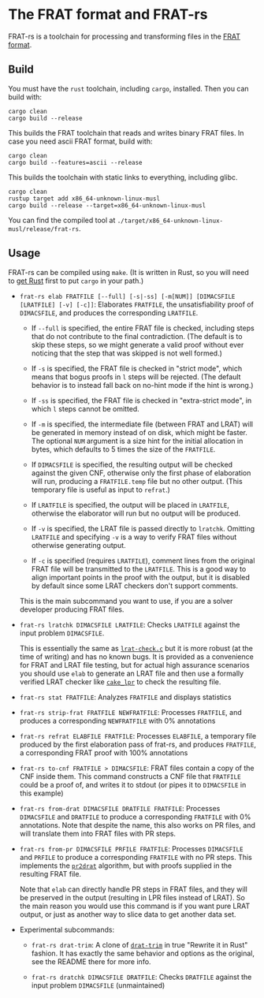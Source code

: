 # The FRAT format and FRAT-rs

FRAT-rs is a toolchain for processing and transforming files in the [FRAT format](https://link.springer.com/chapter/10.1007/978-3-030-72016-2_4).

## Build

You must have the `rust` toolchain, including `cargo`, installed. Then you can build with:

```
cargo clean
cargo build --release
```

This builds the FRAT toolchain that reads and writes binary FRAT files. In case you need ascii FRAT format, build with:

```
cargo clean
cargo build --features=ascii --release
```

This builds the toolchain with static links to everything, including glibc.

```
cargo clean
rustup target add x86_64-unknown-linux-musl
cargo build --release --target=x86_64-unknown-linux-musl
```

You can find the compiled tool at `./target/x86_64-unknown-linux-musl/release/frat-rs`.

## Usage

FRAT-rs can be compiled using `make`. (It is written in Rust, so you will need to
[get Rust](https://rustup.rs/) first to put `cargo` in your path.)

* `frat-rs elab FRATFILE [--full] [-s|-ss] [-m[NUM]] [DIMACSFILE [LRATFILE] [-v] [-c]]`:
  Elaborates `FRATFILE`, the unsatisfiability proof of `DIMACSFILE`,
  and produces the corresponding `LRATFILE`.

  * If `--full` is specified, the entire FRAT file is checked,
    including steps that do not contribute to the final contradiction.
    (The default is to skip these steps, so we might generate a valid proof
    without ever noticing that the step that was skipped is not well formed.)

  * If `-s` is specified, the FRAT file is checked in "strict mode", which means
    that bogus proofs in `l` steps will be rejected. (The default behavior
    is to instead fall back on no-hint mode if the hint is wrong.)

  * If `-ss` is specified, the FRAT file is checked in "extra-strict mode",
    in which `l` steps cannot be omitted.

  * If `-m` is specified, the intermediate file (between FRAT and LRAT) will
    be generated in memory instead of on disk, which might be faster.
    The optional `NUM` argument is a size hint for the initial allocation in
    bytes, which defaults to 5 times the size of the `FRATFILE`.

  * If `DIMACSFILE` is specified, the resulting output will be checked against
    the given CNF, otherwise only the first phase of elaboration will run,
    producing a `FRATFILE.temp` file but no other output.
    (This temporary file is useful as input to `refrat`.)

  * If `LRATFILE` is specified, the output will be placed in `LRATFILE`,
    otherwise the elaborator will run but no output will be produced.

  * If `-v` is specified, the LRAT file is passed directly to `lratchk`.
    Omitting `LRATFILE` and specifying `-v` is a way to verify FRAT files
    without otherwise generating output.

  * If `-c` is specified (requires `LRATFILE`), comment lines from the original
    FRAT file will be transmitted to the `LRATFILE`. This is a good way to align
    important points in the proof with the output, but it is disabled by default
    since some LRAT checkers don't support comments.

  This is the main subcommand you want to use, if you are a solver developer
  producing FRAT files.

* `frat-rs lratchk DIMACSFILE LRATFILE`:
  Checks `LRATFILE` against the input problem `DIMACSFILE`.

  This is essentially the same as
  [`lrat-check.c`](https://github.com/marijnheule/drat-trim/blob/master/lrat-check.c)
  but it is more robust (at the time of writing) and has
  no known bugs. It is provided as a convenience for FRAT and LRAT file testing,
  but for actual high assurance scenarios you should use `elab` to generate an
  LRAT file and then use a formally verified LRAT checker like
  [`cake_lpr`](https://github.com/tanyongkiam/cake_lpr) to check the resulting file.

* `frat-rs stat FRATFILE`:
  Analyzes `FRATFILE` and displays statistics

* `frat-rs strip-frat FRATFILE NEWFRATFILE`:
  Processes `FRATFILE`, and produces a corresponding `NEWFRATFILE` with 0% annotations

* `frat-rs refrat ELABFILE FRATFILE`:
  Processes `ELABFILE`, a temporary file produced by the first elaboration
  pass of frat-rs, and produces `FRATFILE`, a corresponding FRAT proof with
  100% annotations

* `frat-rs to-cnf FRATFILE > DIMACSFILE`:
  FRAT files contain a copy of the CNF inside them. This command constructs
  a CNF file that `FRATFILE` could be a proof of, and writes it to stdout
  (or pipes it to `DIMACSFILE` in this example)

* `frat-rs from-drat DIMACSFILE DRATFILE FRATFILE`:
  Processes `DIMACSFILE` and `DRATFILE` to produce a corresponding `FRATFILE`
  with 0% annotations. Note that despite the name, this also works on PR files,
  and will translate them into FRAT files with PR steps.

* `frat-rs from-pr DIMACSFILE PRFILE FRATFILE`:
  Processes `DIMACSFILE` and `PRFILE` to produce a corresponding `FRATFILE`
  with no PR steps. This implements the
  [`pr2drat`](https://github.com/marijnheule/pr2drat) algorithm, but with proofs
  supplied in the resulting FRAT file.

  Note that `elab` can directly handle PR steps in FRAT files, and they will
  be preserved in the output (resulting in LPR files instead of LRAT). So the
  main reason you would use this command is if you want pure LRAT output,
  or just as another way to slice data to get another data set.

* Experimental subcommands:

  * `frat-rs drat-trim`: A clone of
    [`drat-trim`](https://github.com/marijnheule/drat-trim/) in true
    "Rewrite it in Rust" fashion. It has exactly the same behavior and options
    as the original, see the README there for more info.

  * `frat-rs dratchk DIMACSFILE DRATFILE`:
    Checks `DRATFILE` against the input problem `DIMACSFILE` (unmaintained)
